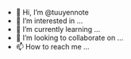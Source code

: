 - 👋 Hi, I’m @tuuyennote
- 👀 I’m interested in ...
- 🌱 I’m currently learning ...
- 💞️ I’m looking to collaborate on ...
- 📫 How to reach me ...

<!---
tuuyennote/tuuyennote is a ✨ special ✨ repository because its `README.md` (this file) appears on your GitHub profile.
You can click the Preview link to take a look at your changes.
--->
